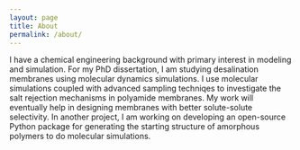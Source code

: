 ```yaml
---
layout: page
title: About
permalink: /about/
---
```


I have a chemical engineering background with primary interest in modeling and simulation. For my PhD dissertation, I am studying desalination membranes using molecular dynamics simulations. I use molecular simulations coupled with advanced sampling techniqes to investigate the salt rejection mechanisms in polyamide membranes. My work will eventually help in designing membranes with better solute-solute selectivity. In another project, I am working on developing an open-source Python package for generating the starting structure of amorphous polymers to do molecular simulations. 



